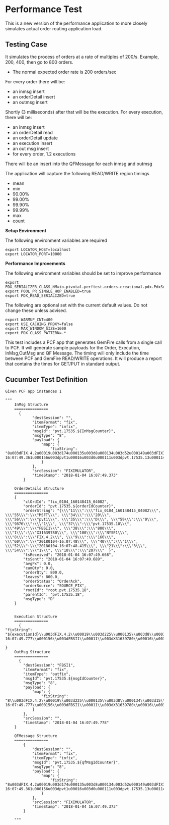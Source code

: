 # Performance Test

This is a new version of the performance application to more closely simulates  actual order routing application load. 

## Testing Case


It simulates the process of orders at a rate of multiples of 200/s. Example, 200, 400, then go to 800 orders.


* The normal expected order rate is 200 orders/sec

For every order there will be:

* an inmsg insert
* an orderDetail insert
* an outmsg insert

Shortly (3 milliseconds) after that will be the execution. For every execution, there will be:
* an inmsg insert
* an orderDetail read
* an orderDetail update
* an execution insert
* an out msg insert
* for every order, 1.2 executions


There will be an insert into the QFMessage for each inmsg and outmsg

The application will capture  the following READ/WRITE region timings
* mean                 
* min                                     
* 90.00%                 
* 99.00%             
* 99.90%             
* 99.99%             
* max               
* count    


**Setup Environment**

The following environment variables are required

    export LOCATOR_HOST=localhost
    export LOCATOR_PORT=10000
    
**Performance Improvements**

The following environment variables should be set to improve performance

	export PDX_SERIALIZER_CLASS_NM=io.pivotal.perftest.orders.creational.pdx.PdxSerializers
	export POOL_PR_SINGLE_HOP_ENABLED=true
	export PDX_READ_SERIALIZED=true

The following are optional set with the current default values. Do not change these unless advised.

	export WARMUP_CNT=400
	export USE_CACHING_PROXY=false
	export MAX_WINDOW_SIZE=1600
	export PDX_CLASS_PATTERN=.*
	



This test includes a PCF app that generates GemFire calls from a single call to PCF. It will generate sample payloads for the Order, Execution, InMsg,OutMsg and QF Message. The timing will only include the time between PCF and GemFire  READ/WRITE operations. It will produce a report that contains the times for GET/PUT in standard output.
 

 
 ## Cucumber Test Definition



	Given PCF app instances 1

	"""
	    InMsg Structure
	    ===============
	      {
				"destSession": "",
				"itemFormat": "fix",
				"itemType": "infix",
				"msgId": "pvt.17535.${InMsgCounter}",
				"msgType": "8",
				"payload": {
					"map": {
						"fixString": "8u003dFIX.4.2u00019u003d174u000135u003d8u000134u003d52u000149u003dFIXIMULATORu000152u003d20180104-16:07:49.361u000156u003dpvt1u00016u003d0u000111u003dpvt.17535.13u000114u003d0u000117u003dE1515082069374u000120u003d0u000131u003d0u000132u003d0u000137u003dO1515082069374u000138u003d300u000139u003d0u000154u003d2u000155u003dGOOGu0001150u003d0u0001151u003d300u000110u003d148u0001"
					}
				},
				"srcSession": "FIXIMULATOR",
				"timeStamp": "2018-01-04 16:07:49.373"
			}
	
	    OrderDetails Structure
	    ===============
		{
			"clOrdId": "fix_0104_160148415_04082",
			"orderId": "pvt.17535.${orderIdCounter}",
			"orderString": "{\\\"11\\\":\\\"fix_0104_160148415_04082\\\", \\\"55\\\":\\\"MSFT\\\", \\\"34\\\":\\\"20\\\", \\\"56\\\":\\\"pvt1\\\", \\\"35\\\":\\\"D\\\", \\\"59\\\":\\\"0\\\", \\\"9876\\\":\\\"1\\\", \\\"37\\\":\\\"pvt.17535.18\\\", \\\"49\\\":\\\"FBSI1\\\", \\\"38\\\":\\\"800\\\", \\\"1\\\":\\\"X31639780\\\", \\\"100\\\":\\\"NYSE1\\\", \\\"8\\\":\\\"FIX.4.2\\\", \\\"9\\\":\\\"166\\\", \\\"60\\\":\\\"20180104-16:07:48\\\", \\\"40\\\":\\\"1\\\", \\\"52\\\":\\\"20180104-16:07:48.415\\\", \\\"21\\\":\\\"3\\\", \\\"54\\\":\\\"1\\\", \\\"10\\\":\\\"207\\\"  }",
			"tsReceived": "2018-01-04 16:07:49.668",
			"tsSent": "2018-01-04 16:07:49.689",
			"avgPx": 0.0,
			"cumQty": 0.0,
			"orderQty": 800.0,
			"leaves": 800.0,
			"orderStatus": "OrderAck",
			"orderSource": "SOURCE_FIX",
			"rootId": "root.pvt.17535.18",
			"parentId": "pvt.17535.18",
			"msgType": "D"
		}
	
	
	    Execution Structure
	    ===============
	      {
	"fixString": "${executionId}\\u003dFIX.4.2\\u00019\\u003d225\\u000135\\u003d8\\u000134\\u003d15\\u000149\\u003dpvt1\\u000152\\u003d20180104-16:07:49.777\\u000156\\u003dFBSI1\\u00011\\u003dX31639780\\u00016\\u003d0.0\\u000111\\u003dfix_0104_160148237_04077\\u000114\\u003d0.0\\u000117\\u003dpvt.17535.10013\\u000120\\u003d0\\u000131\\u003d0.0\\u000132\\u003d0.0\\u000137\\u003dpvt.17535.13\\u000138\\u003d300.0\\u000139\\u003d0\\u000154\\u003d2\\u000155\\u003dGOOG\\u000159\\u003d0\\u0001150\\u003d0\\u0001151\\u003d300.0\\u0001376\\u003dpvt.17535.13\\u000110\\u003d176\\u0001"
	
	}
	    OutMsg Structure
	    ===============
	      {
			"destSession": "FBSI1",
			"itemFormat": "fix",
			"itemType": "outfix",
			"msgId": "pvt.17535.${msgIdCounter}",
			"msgType": "8",
			"payload": {
				"map": {
					"fixString": "8\\u003dFIX.4.2\\u00019\\u003d225\\u000135\\u003d8\\u000134\\u003d15\\u000149\\u003dpvt1\\u000152\\u003d20180104-16:07:49.777\\u000156\\u003dFBSI1\\u00011\\u003dX31639780\\u00016\\u003d0.0\\u000111\\u003dfix_0104_160148237_04077\\u000114\\u003d0.0\\u000117\\u003dpvt.17535.10013\\u000120\\u003d0\\u000131\\u003d0.0\\u000132\\u003d0.0\\u000137\\u003dpvt.17535.13\\u000138\\u003d300.0\\u000139\\u003d0\\u000154\\u003d2\\u000155\\u003dGOOG\\u000159\\u003d0\\u0001150\\u003d0\\u0001151\\u003d300.0\\u0001376\\u003dpvt.17535.13\\u000110\\u003d176\\u0001"
				}
			},
			"srcSession": "",
			"timeStamp": "2018-01-04 16:07:49.778"
		}
	
	    QFMessage Structure
	    ===============
	        {
				"destSession": "",
				"itemFormat": "fix",
				"itemType": "infix",
				"msgId": "pvt.17535.${qfMsgIdCounter}",
				"msgType": "8",
				"payload": {
					"map": {
						"fixString": "8u003dFIX.4.2u00019u003d174u000135u003d8u000134u003d52u000149u003dFIXIMULATORu000152u003d20180104-16:07:49.361u000156u003dpvt1u00016u003d0u000111u003dpvt.17535.13u000114u003d0u000117u003dE1515082069374u000120u003d0u000131u003d0u000132u003d0u000137u003dO1515082069374u000138u003d300u000139u003d0u000154u003d2u000155u003dGOOGu0001150u003d0u0001151u003d300u000110u003d148u0001"
					}
				},
				"srcSession": "FIXIMULATOR",
				"timeStamp": "2018-01-04 16:07:49.373"
			}
			
	    """


